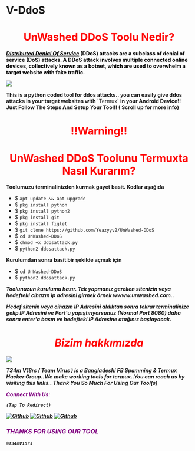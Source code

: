 # V-DdoS<h1 style="color:red" align="center">UnWashed DDoS Toolu Nedir?</h1>
<div>
<p style="color:black"><b><i><u>Distributed Denial Of Service</u></i> (DDoS) attacks are a subclass of denial of service (DoS) attacks. A DDoS attack involves multiple connected online devices, collectively known as a botnet, which are used to overwhelm a target website with fake traffic.</b></p>
<img src="https://cdn.discordapp.com/attachments/870740780938047520/870740893093724240/20210731_005139.jpg">
<p style="color:80% black"><b>This is a python coded tool for ddos attacks.. you can easily give ddos attacks in your target websites with</b> `Termux` <b>in your Android Device!! Just Follow The Steps And Setup Your Tool!! ( Scroll up for more info) </b> 
<br>
<h1 align="center" style="color:red">!!Warning!! <h1>

<h1 style="color:red" align="center"> UnWashed DDoS Toolunu Termuxta Nasıl Kurarım?</h1>

<p><b>Toolumuzu terminalinizden kurmak gayet basit. Kodlar aşağıda</b></p>

- $ `apt update && apt upgrade`
- $ `pkg install python`
- $ `pkg install python2`
- $ `pkg install git`
- $ `pkg install figlet`
- $ `git clone https://github.com/Yeazyyv2/UnWashed-DDoS`
- $ `cd UnWashed-DDoS`
- $ `chmod +x ddosattack.py`
- $ `python2 ddosattack.py`

<p><b>Kurulumdan sonra basit bir şekilde açmak için</b></p>

- $ `cd UnWashed-DDoS`
- $ `python2 ddosattack.py`

<p><b><i> Toolunuzun kurulumu hazır. Tek yapmanız gereken sitenizin veya hedefteki cihazın ip adresini girmek örnek wwww.unwashed.com..</b></i></p>

<p><b><i>Hedef sitenin veya cihazın IP Adresini aldıktan sonra tekrar terminalinize gelip IP Adresini ve Port'u yapıştırıyorsunuz (Normal Port 8080) daha sonra enter'a basın ve hedefteki IP Adresine atağınız başlayacak.<p><b><i>
<div>
<h1 style="color:red" align="center"> Bizim hakkımızda </h1>

<img src="https://discord.com/channels/1160592639553454260/1160594417632170085/1168918913539645510">

<p><b>T34m V18rs ( Team Virus ) is a Bangladeshi FB Spamming & Termux Hacker Group..We make working tools for termux..You can reach us by visiting this links.. Thank You So Much For Using Our Tool(s)</b></p>

<p style="color:purple"><b>Connect With Us:</b></p>

``(Tap To Redirect)``

[![Github](https://img.shields.io/badge/Facebook-FBGroup-blue?style=for-the-badge&logo=facebook)](https://facebook.com/groups/mohinhossen)
[![Github](https://img.shields.io/badge/Facebook-FBPAGE-blue?style=for-the-badge&logo=facebook)](https://facebook.com/TeamVirusOfficial)
[![Github](https://img.shields.io/badge/TELEGRAM-TgGroup-orange?style=for-the-badge&logo=telegram)](https://t.me/Crackerspace)

<h3 style="color:purple"> THANKS FOR USING OUR TOOL </h3>

``©T34mV18rs``

